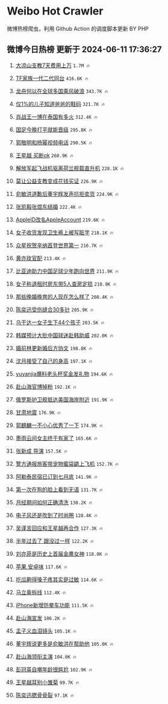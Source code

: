 # Weibo Hot Crawler 



微博热榜爬虫，利用 Github Action 的调度脚本更新 BY PHP 


## 微博今日热榜 更新于 2024-06-11 17:36:27 
1. [大凉山支教7天费用上万](https://s.weibo.com/weibo?q=%23%E5%A4%A7%E5%87%89%E5%B1%B1%E6%94%AF%E6%95%997%E5%A4%A9%E8%B4%B9%E7%94%A8%E4%B8%8A%E4%B8%87%23&t=31&band_rank=1&Refer=top) `1.7M 🔥` 

1. [TF家族一代二代同台](https://s.weibo.com/weibo?q=%23TF%E5%AE%B6%E6%97%8F%E4%B8%80%E4%BB%A3%E4%BA%8C%E4%BB%A3%E5%90%8C%E5%8F%B0%23&t=31&band_rank=2&Refer=top) `416.6K 🔥` 

1. [龙舟何以在全球多国乘风破浪](https://s.weibo.com/weibo?q=%23%E9%BE%99%E8%88%9F%E4%BD%95%E4%BB%A5%E5%9C%A8%E5%85%A8%E7%90%83%E5%A4%9A%E5%9B%BD%E4%B9%98%E9%A3%8E%E7%A0%B4%E6%B5%AA%23&t=31&band_rank=3&Refer=top) `343.7K 🔥` 

1. [仅1%的儿子知道爸爸的鞋码](https://s.weibo.com/weibo?q=%23%E4%BB%851%25%E7%9A%84%E5%84%BF%E5%AD%90%E7%9F%A5%E9%81%93%E7%88%B8%E7%88%B8%E7%9A%84%E9%9E%8B%E7%A0%81%23&t=31&band_rank=4&Refer=top) `321.7K 🔥` 

1. [肖战王一博在泰国有多火](https://s.weibo.com/weibo?q=%E8%82%96%E6%88%98%E7%8E%8B%E4%B8%80%E5%8D%9A%E5%9C%A8%E6%B3%B0%E5%9B%BD%E6%9C%89%E5%A4%9A%E7%81%AB&t=31&band_rank=5&Refer=top) `312.4K 🔥` 

1. [国足今晚打平就能晋级](https://s.weibo.com/weibo?q=%23%E5%9B%BD%E8%B6%B3%E4%BB%8A%E6%99%9A%E6%89%93%E5%B9%B3%E5%B0%B1%E8%83%BD%E6%99%8B%E7%BA%A7%23&t=31&band_rank=6&Refer=top) `295.8K 🔥` 

1. [郭敬明和杨幂视频电话](https://s.weibo.com/weibo?q=%23%E9%83%AD%E6%95%AC%E6%98%8E%E5%92%8C%E6%9D%A8%E5%B9%82%E8%A7%86%E9%A2%91%E7%94%B5%E8%AF%9D%23&t=31&band_rank=7&Refer=top) `290.5K 🔥` 

1. [王星越 买断ok](https://s.weibo.com/weibo?q=%E7%8E%8B%E6%98%9F%E8%B6%8A%20%E4%B9%B0%E6%96%ADok&t=31&band_rank=8&Refer=top) `260.9K 🔥` 

1. [解放军起飞战机驱离荷兰舰载直升机](https://s.weibo.com/weibo?q=%23%E8%A7%A3%E6%94%BE%E5%86%9B%E8%B5%B7%E9%A3%9E%E6%88%98%E6%9C%BA%E9%A9%B1%E7%A6%BB%E8%8D%B7%E5%85%B0%E8%88%B0%E8%BD%BD%E7%9B%B4%E5%8D%87%E6%9C%BA%23&t=31&band_rank=9&Refer=top) `228.1K 🔥` 

1. [莫让公益支教变成花钱买证](https://s.weibo.com/weibo?q=%23%E8%8E%AB%E8%AE%A9%E5%85%AC%E7%9B%8A%E6%94%AF%E6%95%99%E5%8F%98%E6%88%90%E8%8A%B1%E9%92%B1%E4%B9%B0%E8%AF%81%23&t=31&band_rank=10&Refer=top) `226.9K 🔥` 

1. [俞敏洪道歉后董宇辉发声抗拒卖货](https://s.weibo.com/weibo?q=%23%E4%BF%9E%E6%95%8F%E6%B4%AA%E9%81%93%E6%AD%89%E5%90%8E%E8%91%A3%E5%AE%87%E8%BE%89%E5%8F%91%E5%A3%B0%E6%8A%97%E6%8B%92%E5%8D%96%E8%B4%A7%23&t=31&band_rank=11&Refer=top) `224.9K 🔥` 

1. [张凯毅张煜东结婚](https://s.weibo.com/weibo?q=%E5%BC%A0%E5%87%AF%E6%AF%85%E5%BC%A0%E7%85%9C%E4%B8%9C%E7%BB%93%E5%A9%9A&t=31&band_rank=12&Refer=top) `222.4K 🔥` 

1. [AppleID改名AppleAccount](https://s.weibo.com/weibo?q=%23AppleID%E6%94%B9%E5%90%8DAppleAccount%23&t=31&band_rank=13&Refer=top) `219.6K 🔥` 

1. [女子收货发现卫生裤上被写脏字](https://s.weibo.com/weibo?q=%23%E5%A5%B3%E5%AD%90%E6%94%B6%E8%B4%A7%E5%8F%91%E7%8E%B0%E5%8D%AB%E7%94%9F%E8%A3%A4%E4%B8%8A%E8%A2%AB%E5%86%99%E8%84%8F%E5%AD%97%23&t=31&band_rank=14&Refer=top) `218.1K 🔥` 

1. [众星祝贺辛纳首登世界第一](https://s.weibo.com/weibo?q=%23%E4%BC%97%E6%98%9F%E7%A5%9D%E8%B4%BA%E8%BE%9B%E7%BA%B3%E9%A6%96%E7%99%BB%E4%B8%96%E7%95%8C%E7%AC%AC%E4%B8%80%23&t=31&band_rank=15&Refer=top) `216.7K 🔥` 

1. [黄亦玫官配](https://s.weibo.com/weibo?q=%23%E9%BB%84%E4%BA%A6%E7%8E%AB%E5%AE%98%E9%85%8D%23&t=31&band_rank=16&Refer=top) `213.4K 🔥` 

1. [比亚迪助力中国足球少年跑向世界](https://s.weibo.com/weibo?q=%23%E6%AF%94%E4%BA%9A%E8%BF%AA%E5%8A%A9%E5%8A%9B%E4%B8%AD%E5%9B%BD%E8%B6%B3%E7%90%83%E5%B0%91%E5%B9%B4%E8%B7%91%E5%90%91%E4%B8%96%E7%95%8C%23&t=31&band_rank=17&Refer=top) `211.9K 🔥` 

1. [女子称退租时房东带5人查房定损](https://s.weibo.com/weibo?q=%23%E5%A5%B3%E5%AD%90%E7%A7%B0%E9%80%80%E7%A7%9F%E6%97%B6%E6%88%BF%E4%B8%9C%E5%B8%A65%E4%BA%BA%E6%9F%A5%E6%88%BF%E5%AE%9A%E6%8D%9F%23&t=31&band_rank=18&Refer=top) `210.9K 🔥` 

1. [那些晚婚晚育的人现在怎么样了](https://s.weibo.com/weibo?q=%23%E9%82%A3%E4%BA%9B%E6%99%9A%E5%A9%9A%E6%99%9A%E8%82%B2%E7%9A%84%E4%BA%BA%E7%8E%B0%E5%9C%A8%E6%80%8E%E4%B9%88%E6%A0%B7%E4%BA%86%23&t=31&band_rank=19&Refer=top) `208.4K 🔥` 

1. [陈奕迅受伤缝合30多针](https://s.weibo.com/weibo?q=%E9%99%88%E5%A5%95%E8%BF%85%E5%8F%97%E4%BC%A4%E7%BC%9D%E5%90%8830%E5%A4%9A%E9%92%88&t=31&band_rank=20&Refer=top) `205.9K 🔥` 

1. [乌干达一女子生下44个孩子](https://s.weibo.com/weibo?q=%23%E4%B9%8C%E5%B9%B2%E8%BE%BE%E4%B8%80%E5%A5%B3%E5%AD%90%E7%94%9F%E4%B8%8B44%E4%B8%AA%E5%AD%A9%E5%AD%90%23&t=31&band_rank=21&Refer=top) `203.5K 🔥` 

1. [韩媒预计大批中国球迷赴韩助威](https://s.weibo.com/weibo?q=%23%E9%9F%A9%E5%AA%92%E9%A2%84%E8%AE%A1%E5%A4%A7%E6%89%B9%E4%B8%AD%E5%9B%BD%E7%90%83%E8%BF%B7%E8%B5%B4%E9%9F%A9%E5%8A%A9%E5%A8%81%23&t=31&band_rank=22&Refer=top) `202.0K 🔥` 

1. [婚前林更新婚后方协文](https://s.weibo.com/weibo?q=%23%E5%A9%9A%E5%89%8D%E6%9E%97%E6%9B%B4%E6%96%B0%E5%A9%9A%E5%90%8E%E6%96%B9%E5%8D%8F%E6%96%87%23&t=31&band_rank=23&Refer=top) `198.8K 🔥` 

1. [沈月接受了自己的身高](https://s.weibo.com/weibo?q=%23%E6%B2%88%E6%9C%88%E6%8E%A5%E5%8F%97%E4%BA%86%E8%87%AA%E5%B7%B1%E7%9A%84%E8%BA%AB%E9%AB%98%23&t=31&band_rank=24&Refer=top) `197.1K 🔥` 

1. [yuyanjia爆料老头杯奖金发礼物](https://s.weibo.com/weibo?q=%23yuyanjia%E7%88%86%E6%96%99%E8%80%81%E5%A4%B4%E6%9D%AF%E5%A5%96%E9%87%91%E5%8F%91%E7%A4%BC%E7%89%A9%23&t=31&band_rank=25&Refer=top) `194.6K 🔥` 

1. [赴山海官博掉粉](https://s.weibo.com/weibo?q=%E8%B5%B4%E5%B1%B1%E6%B5%B7%E5%AE%98%E5%8D%9A%E6%8E%89%E7%B2%89&t=31&band_rank=26&Refer=top) `192.1K 🔥` 

1. [俄罗斯护卫舰抵达美国海岸附近](https://s.weibo.com/weibo?q=%23%E4%BF%84%E7%BD%97%E6%96%AF%E6%8A%A4%E5%8D%AB%E8%88%B0%E6%8A%B5%E8%BE%BE%E7%BE%8E%E5%9B%BD%E6%B5%B7%E5%B2%B8%E9%99%84%E8%BF%91%23&t=31&band_rank=27&Refer=top) `191.9K 🔥` 

1. [甘肃地震](https://s.weibo.com/weibo?q=%E7%94%98%E8%82%83%E5%9C%B0%E9%9C%87&t=31&band_rank=28&Refer=top) `176.9K 🔥` 

1. [郭麒麟一不小心优秀了一下](https://s.weibo.com/weibo?q=%23%E9%83%AD%E9%BA%92%E9%BA%9F%E4%B8%80%E4%B8%8D%E5%B0%8F%E5%BF%83%E4%BC%98%E7%A7%80%E4%BA%86%E4%B8%80%E4%B8%8B%23&t=31&band_rank=29&Refer=top) `174.9K 🔥` 

1. [墨雨云间女主终于有家了](https://s.weibo.com/weibo?q=%23%E5%A2%A8%E9%9B%A8%E4%BA%91%E9%97%B4%E5%A5%B3%E4%B8%BB%E7%BB%88%E4%BA%8E%E6%9C%89%E5%AE%B6%E4%BA%86%23&t=31&band_rank=30&Refer=top) `165.6K 🔥` 

1. [张新成 导演](https://s.weibo.com/weibo?q=%E5%BC%A0%E6%96%B0%E6%88%90%20%E5%AF%BC%E6%BC%94&t=31&band_rank=31&Refer=top) `157.5K 🔥` 

1. [警方通报旅客带宠物蜜袋鼯上飞机](https://s.weibo.com/weibo?q=%23%E8%AD%A6%E6%96%B9%E9%80%9A%E6%8A%A5%E6%97%85%E5%AE%A2%E5%B8%A6%E5%AE%A0%E7%89%A9%E8%9C%9C%E8%A2%8B%E9%BC%AF%E4%B8%8A%E9%A3%9E%E6%9C%BA%23&t=31&band_rank=32&Refer=top) `152.7K 🔥` 

1. [阿勒泰民宿已订到七月底](https://s.weibo.com/weibo?q=%23%E9%98%BF%E5%8B%92%E6%B3%B0%E6%B0%91%E5%AE%BF%E5%B7%B2%E8%AE%A2%E5%88%B0%E4%B8%83%E6%9C%88%E5%BA%95%23&t=31&band_rank=33&Refer=top) `141.9K 🔥` 

1. [第一次在狗的脸上看到无语](https://s.weibo.com/weibo?q=%E7%AC%AC%E4%B8%80%E6%AC%A1%E5%9C%A8%E7%8B%97%E7%9A%84%E8%84%B8%E4%B8%8A%E7%9C%8B%E5%88%B0%E6%97%A0%E8%AF%AD&t=31&band_rank=34&Refer=top) `131.7K 🔥` 

1. [月经期间如何正确清洗](https://s.weibo.com/weibo?q=%E6%9C%88%E7%BB%8F%E6%9C%9F%E9%97%B4%E5%A6%82%E4%BD%95%E6%AD%A3%E7%A1%AE%E6%B8%85%E6%B4%97&t=31&band_rank=35&Refer=top) `130.2K 🔥` 

1. [电子风还是吹到了时尚圈](https://s.weibo.com/weibo?q=%23%E7%94%B5%E5%AD%90%E9%A3%8E%E8%BF%98%E6%98%AF%E5%90%B9%E5%88%B0%E4%BA%86%E6%97%B6%E5%B0%9A%E5%9C%88%23&t=31&band_rank=36&Refer=top) `128.4K 🔥` 

1. [吴谨言回应和王星越再合作](https://s.weibo.com/weibo?q=%23%E5%90%B4%E8%B0%A8%E8%A8%80%E5%9B%9E%E5%BA%94%E5%92%8C%E7%8E%8B%E6%98%9F%E8%B6%8A%E5%86%8D%E5%90%88%E4%BD%9C%23&t=31&band_rank=37&Refer=top) `127.3K 🔥` 

1. [半年过去了 跟没过一样](https://s.weibo.com/weibo?q=%E5%8D%8A%E5%B9%B4%E8%BF%87%E5%8E%BB%E4%BA%86%20%E8%B7%9F%E6%B2%A1%E8%BF%87%E4%B8%80%E6%A0%B7&t=31&band_rank=38&Refer=top) `122.2K 🔥` 

1. [刘亦菲是历史上首届金鹰女神](https://s.weibo.com/weibo?q=%23%E5%88%98%E4%BA%A6%E8%8F%B2%E6%98%AF%E5%8E%86%E5%8F%B2%E4%B8%8A%E9%A6%96%E5%B1%8A%E9%87%91%E9%B9%B0%E5%A5%B3%E7%A5%9E%23&t=31&band_rank=39&Refer=top) `118.0K 🔥` 

1. [苹果 安卓味](https://s.weibo.com/weibo?q=%E8%8B%B9%E6%9E%9C%20%E5%AE%89%E5%8D%93%E5%91%B3&t=31&band_rank=40&Refer=top) `117.6K 🔥` 

1. [吃瓜齁得嗓子疼其实是过敏](https://s.weibo.com/weibo?q=%23%E5%90%83%E7%93%9C%E9%BD%81%E5%BE%97%E5%97%93%E5%AD%90%E7%96%BC%E5%85%B6%E5%AE%9E%E6%98%AF%E8%BF%87%E6%95%8F%23&t=31&band_rank=41&Refer=top) `114.6K 🔥` 

1. [马立奥拆线](https://s.weibo.com/weibo?q=%23%E9%A9%AC%E7%AB%8B%E5%A5%A5%E6%8B%86%E7%BA%BF%23&t=31&band_rank=42&Refer=top) `112.4K 🔥` 

1. [iPhone新增防晕车功能](https://s.weibo.com/weibo?q=%23iPhone%E6%96%B0%E5%A2%9E%E9%98%B2%E6%99%95%E8%BD%A6%E5%8A%9F%E8%83%BD%23&t=31&band_rank=43&Refer=top) `111.5K 🔥` 

1. [赴山海宣发](https://s.weibo.com/weibo?q=%23%E8%B5%B4%E5%B1%B1%E6%B5%B7%E5%AE%A3%E5%8F%91%23&t=31&band_rank=44&Refer=top) `106.2K 🔥` 

1. [孟子义血泪镜头](https://s.weibo.com/weibo?q=%23%E5%AD%9F%E5%AD%90%E4%B9%89%E8%A1%80%E6%B3%AA%E9%95%9C%E5%A4%B4%23&t=31&band_rank=45&Refer=top) `105.1K 🔥` 

1. [董宇辉说更多是俞敏洪在帮助他](https://s.weibo.com/weibo?q=%23%E8%91%A3%E5%AE%87%E8%BE%89%E8%AF%B4%E6%9B%B4%E5%A4%9A%E6%98%AF%E4%BF%9E%E6%95%8F%E6%B4%AA%E5%9C%A8%E5%B8%AE%E5%8A%A9%E4%BB%96%23&t=31&band_rank=46&Refer=top) `105.0K 🔥` 

1. [赴山海领衔主演](https://s.weibo.com/weibo?q=%23%E8%B5%B4%E5%B1%B1%E6%B5%B7%E9%A2%86%E8%A1%94%E4%B8%BB%E6%BC%94%23&t=31&band_rank=47&Refer=top) `104.0K 🔥` 

1. [彭冠英自嘲年龄很尴尬](https://s.weibo.com/weibo?q=%23%E5%BD%AD%E5%86%A0%E8%8B%B1%E8%87%AA%E5%98%B2%E5%B9%B4%E9%BE%84%E5%BE%88%E5%B0%B4%E5%B0%AC%23&t=31&band_rank=48&Refer=top) `102.9K 🔥` 

1. [王星越耳别小雏菊](https://s.weibo.com/weibo?q=%23%E7%8E%8B%E6%98%9F%E8%B6%8A%E8%80%B3%E5%88%AB%E5%B0%8F%E9%9B%8F%E8%8F%8A%23&t=31&band_rank=49&Refer=top) `99.7K 🔥` 

1. [陈奕迅腮骨骨裂](https://s.weibo.com/weibo?q=%23%E9%99%88%E5%A5%95%E8%BF%85%E8%85%AE%E9%AA%A8%E9%AA%A8%E8%A3%82%23&t=31&band_rank=50&Refer=top) `97.1K 🔥` 

